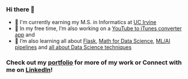 ### Hi there 👋

- 📜 I'm currently earning my M.S. in Informatics at [UC Irvine](https://www.informatics.uci.edu/)
- 🔭 In my free time, I’m also working on a [YouTube to iTunes converter app](https://github.com/colby-reyes/downloader) and 
- 🌱 I’m also learning all about [Flask](https://blog.miguelgrinberg.com/post/the-flask-mega-tutorial-part-i-hello-world), [Math for Data Science](mml-book.github.io), [ML/AI pipelines](https://www.deeplearning.ai/) and [all about Data Science techniques](https://towardsdatascience.com)

### Check out my [portfolio](https://colby-reyes.github.io/) for more of my work or Connect with me on [LinkedIn](linkedin.com/in/colby-reyes-a5b544224)!
              

<!--
**colby-reyes/colby-reyes** is a ✨ _special_ ✨ repository because its `README.md` (this file) appears on your GitHub profile.

Here are some ideas to get you started:

- 👯 I’m looking to collaborate on ...
- 🤔 I’m looking for help with ...
- 💬 Ask me about ...
- 📫 How to reach me: ...
- 😄 Pronouns: ...
- ⚡ Fun fact: ...
-->
